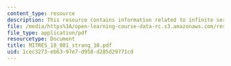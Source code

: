 ```yaml
---
content_type: resource
description: This resource contains information related to infinite series.
file: /media/https%3A/open-learning-course-data-rc.s3.amazonaws.com/res-18-001-calculus-online-textbook-spring-2005/1cec3273eb6397e7d958d285d29771cd_MITRES_18_001_strang_10.pdf
file_type: application/pdf
resourcetype: Document
title: MITRES_18_001_strang_10.pdf
uid: 1cec3273-eb63-97e7-d958-d285d29771cd
---
```

